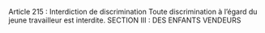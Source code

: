 Article 215 : Interdiction de discrimination
Toute discrimination à l’égard du jeune travailleur est interdite.
SECTION III : DES ENFANTS VENDEURS